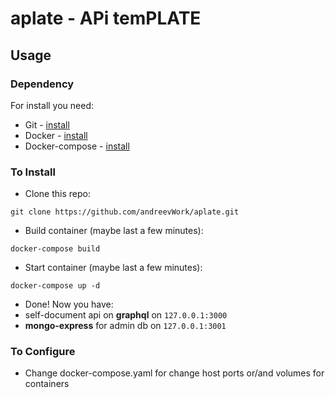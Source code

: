 # aplate - APi temPLATE

## Usage

### Dependency
For install you need:

* Git - [install](https://git-scm.com/download/linux)
* Docker - [install](https://docs.docker.com/engine/installation/linux/ubuntu/)
* Docker-compose - [install](https://docs.docker.com/compose/install/)

### To Install
* Clone this repo:
``` 
git clone https://github.com/andreevWork/aplate.git 
```
* Build container (maybe last a few minutes):
```
docker-compose build
```
* Start container (maybe last a few minutes):
```
docker-compose up -d
```
* Done! Now you have:
 * self-document api on **graphql** on ```127.0.0.1:3000```
 * **mongo-express** for admin db on ```127.0.0.1:3001```
 
### To Configure
* Change docker-compose.yaml for change host ports or/and volumes for containers
